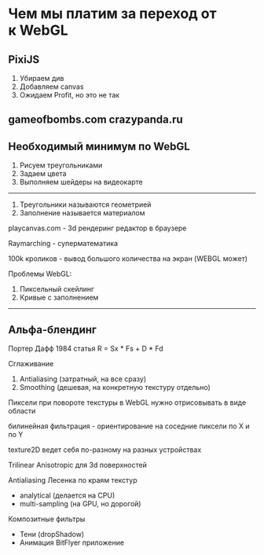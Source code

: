 # Чем мы платим за переход от <div> к WebGL

PixiJS
---
1. Убираем  див
2. Добавляем canvas
3. Ожидаем Profit, но это не так

gameofbombs.com
crazypanda.ru
---
Необходимый минимум по WebGL
---
1. Рисуем треугольниками
2. Задаем цвета
3. Выполняем шейдеры на видеокарте
---

1. Треугольники называются геометрией
2. Заполнение называется материалом

playcanvas.com - 3d рендеринг редактор в браузере

Raymarching - суперматематика

100k кроликов - вывод большого количества на экран (WEBGL может)

Проблемы WebGL:
1. Пиксельный скейлинг
2. Кривые с заполнением
---
Альфа-блендинг
---
Портер Дафф 1984 статья
R = Sx * Fs + D * Fd

Сглаживание
1. Antialiasing (затратный, на все сразу)
2. Smoothing (дешевая, на конкретную текстуру отдельно)

Пиксели при повороте текстуры в WebGL нужно отрисовывать в виде области

билинейная фильтрация - ориентирование на соседние пиксели по X и по Y

texture2D ведет себя по-разному на разных устройствах

Trilinear 
Anisotropic для 3d поверхностей

Antialiasing
Лесенка по краям текстур
- analytical (делается на CPU)
- multi-sampling (на GPU, но дорогой)

Композитные фильтры
- Тени (dropShadow)
- Анимация
BitFlyer приложение


